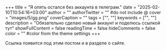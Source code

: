 +++
title = "Я опять остался без аккаунта в телеграм."
date = "2025-02-10T10:54:16+03:00"
author = ""
authorTwitter = "" #do not include @
cover = "images/5/gg.png"
coverCaption = ""
tags = ["", ""]
keywords = ["", ""]
description = "Обязательно сделаю новый аккаунт и поделюсь ссылкой тут"
showFullContent = false
readingTime = false
hideComments = false
color = "" #color from the theme settings
+++

Ссылка появится под этим постом и в разделе о сайте.